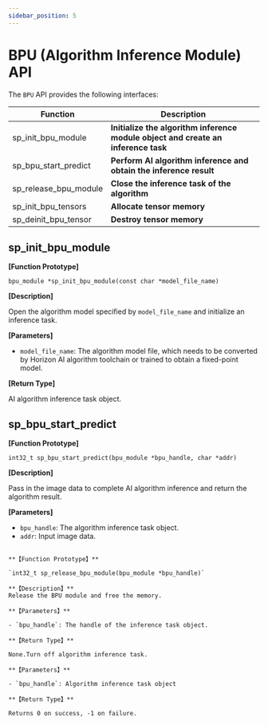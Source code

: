 ```yaml
---
sidebar_position: 5
---
```

# BPU (Algorithm Inference Module) API

The `BPU` API provides the following interfaces:

| Function | Description |
| ---- | ----- |
| sp_init_bpu_module | **Initialize the algorithm inference module object and create an inference task** |
| sp_bpu_start_predict | **Perform AI algorithm inference and obtain the inference result** |
| sp_release_bpu_module | **Close the inference task of the algorithm** |
| sp_init_bpu_tensors | **Allocate tensor memory** |
| sp_deinit_bpu_tensor | **Destroy tensor memory** |

## sp_init_bpu_module

**[Function Prototype]**

`bpu_module *sp_init_bpu_module(const char *model_file_name)`

**[Description]**

Open the algorithm model specified by `model_file_name` and initialize an inference task.

**[Parameters]**

- `model_file_name`: The algorithm model file, which needs to be converted by Horizon AI algorithm toolchain or trained to obtain a fixed-point model.

**[Return Type]**

AI algorithm inference task object.

## sp_bpu_start_predict

**[Function Prototype]**

`int32_t sp_bpu_start_predict(bpu_module *bpu_handle, char *addr)`

**[Description]**

Pass in the image data to complete AI algorithm inference and return the algorithm result.

**[Parameters]**

- `bpu_handle`: The algorithm inference task object.
- `addr`: Input image data.
```## sp_release_bpu_module  

**【Function Prototype】**  

`int32_t sp_release_bpu_module(bpu_module *bpu_handle)`

**【Description】**  
Release the BPU module and free the memory.

**【Parameters】**

- `bpu_handle`: The handle of the inference task object.

**【Return Type】** 

None.Turn off algorithm inference task.

**【Parameters】**

- `bpu_handle`: Algorithm inference task object

**【Return Type】**

Returns 0 on success, -1 on failure.